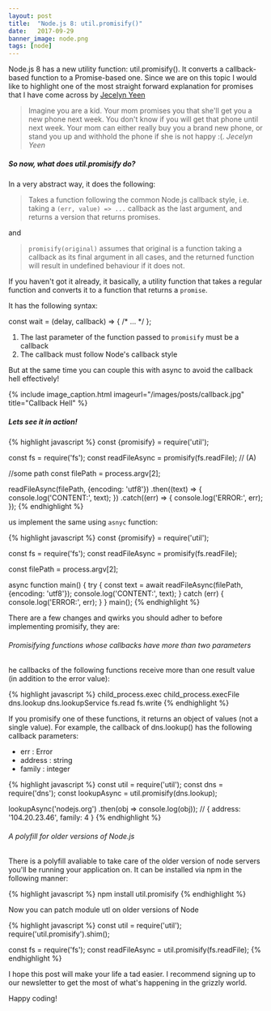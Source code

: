 ```yaml
---
layout: post
title:  "Node.js 8: util.promisify()"
date:   2017-09-29
banner_image: node.png
tags: [node]
---
```


Node.js 8 has a new utility function: util.promisify(). It converts a callback-based function to a Promise-based one. Since we are on this topic I would like to highlight one of the most straight forward explanation for promises that I have come across by [Jecelyn Yeen](https://scotch.io/@jecelyn)

> Imagine you are a kid. Your mom promises you that she'll get you a new phone next week. You don't know if you will get that phone until next week. Your mom can either really buy you a brand new phone, or stand you up and withhold the phone if she is not happy :(. <cite>Jecelyn Yeen</cite>

##### So now, what does util.promisify do?

In a very abstract way, it does the following:

> Takes a function following the common Node.js callback style, i.e. taking a `(err, value) => ...` callback as the last argument, and returns a version that returns promises.

<!--more-->

and

> `promisify(original)` assumes that original is a function taking a callback as its final argument in all cases, and the returned function will result in undefined behaviour if it does not.

If you haven't got it already, it basically, a utility function that takes a regular function and converts it to a function that returns a `promise`.

It has the following syntax:

const wait = (delay, callback) => { /* … */ };

1. The last parameter of the function passed to `promisify` must be a callback
2. The callback must follow Node's callback style

But at the same time you can couple this with async to avoid the callback hell effectively!

{% include image_caption.html imageurl="/images/posts/callback.jpg" title="Callback Hell" %}

##### Lets see it in action!


{% highlight javascript %}
const {promisify} = require('util');

const fs = require('fs');
const readFileAsync = promisify(fs.readFile); // (A)

//some path
const filePath = process.argv[2];

readFileAsync(filePath, {encoding: 'utf8'})
  .then((text) => {
      console.log('CONTENT:', text);
  })
  .catch((err) => {
      console.log('ERROR:', err);
});
{% endhighlight %}

 us implement the same using `asnyc` function:

{% highlight javascript %}
const {promisify} = require('util');

const fs = require('fs');
const readFileAsync = promisify(fs.readFile);

const filePath = process.argv[2];

async function main() {
    try {
        const text = await readFileAsync(filePath, {encoding: 'utf8'});
        console.log('CONTENT:', text);
    }
    catch (err) {
        console.log('ERROR:', err);
    }
}
main();
{% endhighlight %}

There are a few changes and qwirks you should adher to before implementing promisify, they are:

###### Promisifying functions whose callbacks have more than two parameters

he callbacks of the following functions receive more than one result value (in addition to the error value):

{% highlight javascript %}
child_process.exec
child_process.execFile
dns.lookup
dns.lookupService
fs.read
fs.write
{% endhighlight %}

If you promisify one of these functions, it returns an object of values (not a single value). For example, the callback of dns.lookup() has the following callback parameters:

* err : Error
* address : string
* family : integer

{% highlight javascript %}
const util = require('util');
const dns = require('dns');
const lookupAsync = util.promisify(dns.lookup);

lookupAsync('nodejs.org')
    .then(obj => console.log(obj));
    // { address: '104.20.23.46', family: 4 }
{% endhighlight %}

###### A polyfill for older versions of Node.js

There is a polyfill avaliable to take care of the older version of node servers you'll be running your application on. It can be installed via npm in the following manner:

{% highlight javascript %}
npm install util.promisify
{% endhighlight %}

Now you can patch module utl on older versions of Node

{% highlight javascript %}
const util = require('util');
require('util.promisify').shim();

const fs = require('fs');
const readFileAsync = util.promisify(fs.readFile);
{% endhighlight %}

I hope this post will make your life a tad easier. I recommend signing up to our newsletter to get the most of what's happening in the grizzly world.

Happy coding!











